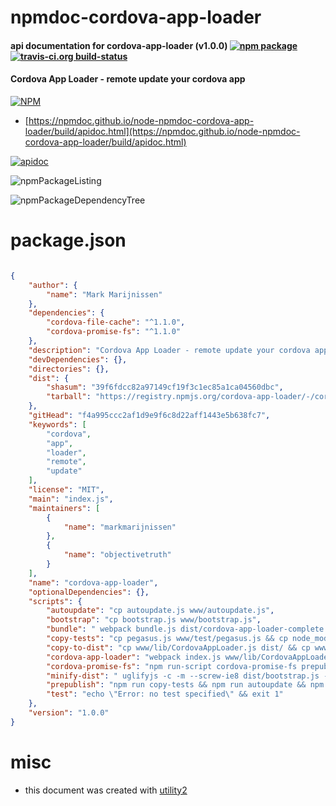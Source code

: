 # npmdoc-cordova-app-loader

#### api documentation for  cordova-app-loader (v1.0.0)  [![npm package](https://img.shields.io/npm/v/npmdoc-cordova-app-loader.svg?style=flat-square)](https://www.npmjs.org/package/npmdoc-cordova-app-loader) [![travis-ci.org build-status](https://api.travis-ci.org/npmdoc/node-npmdoc-cordova-app-loader.svg)](https://travis-ci.org/npmdoc/node-npmdoc-cordova-app-loader)

#### Cordova App Loader - remote update your cordova app

[![NPM](https://nodei.co/npm/cordova-app-loader.png?downloads=true&downloadRank=true&stars=true)](https://www.npmjs.com/package/cordova-app-loader)

- [https://npmdoc.github.io/node-npmdoc-cordova-app-loader/build/apidoc.html](https://npmdoc.github.io/node-npmdoc-cordova-app-loader/build/apidoc.html)

[![apidoc](https://npmdoc.github.io/node-npmdoc-cordova-app-loader/build/screenCapture.buildCi.browser.%252Ftmp%252Fbuild%252Fapidoc.html.png)](https://npmdoc.github.io/node-npmdoc-cordova-app-loader/build/apidoc.html)

![npmPackageListing](https://npmdoc.github.io/node-npmdoc-cordova-app-loader/build/screenCapture.npmPackageListing.svg)

![npmPackageDependencyTree](https://npmdoc.github.io/node-npmdoc-cordova-app-loader/build/screenCapture.npmPackageDependencyTree.svg)



# package.json

```json

{
    "author": {
        "name": "Mark Marijnissen"
    },
    "dependencies": {
        "cordova-file-cache": "^1.1.0",
        "cordova-promise-fs": "^1.1.0"
    },
    "description": "Cordova App Loader - remote update your cordova app",
    "devDependencies": {},
    "directories": {},
    "dist": {
        "shasum": "39f6fdcc82a97149cf19f3c1ec85a1ca04560dbc",
        "tarball": "https://registry.npmjs.org/cordova-app-loader/-/cordova-app-loader-1.0.0.tgz"
    },
    "gitHead": "f4a995ccc2af1d9e9f6c8d22aff1443e5b638fc7",
    "keywords": [
        "cordova",
        "app",
        "loader",
        "remote",
        "update"
    ],
    "license": "MIT",
    "main": "index.js",
    "maintainers": [
        {
            "name": "markmarijnissen"
        },
        {
            "name": "objectivetruth"
        }
    ],
    "name": "cordova-app-loader",
    "optionalDependencies": {},
    "scripts": {
        "autoupdate": "cp autoupdate.js www/autoupdate.js",
        "bootstrap": "cp bootstrap.js www/bootstrap.js",
        "bundle": " webpack bundle.js dist/cordova-app-loader-complete.js && cp dist/cordova-app-loader-complete.js www/lib/cordova-app-loader-complete.js",
        "copy-tests": "cp pegasus.js www/test/pegasus.js && cp node_modules/cordova-promise-fs/test/tests.js www/test/cordova-promise-fs-tests.js && cp node_modules/cordova-file-cache/test/tests.js www/test/cordova-file-cache-tests.js",
        "copy-to-dist": "cp www/lib/CordovaAppLoader.js dist/ && cp www/lib/CordovaPromiseFS.js dist/ && cp www/bootstrap.js dist/ && cp www/autoupdate.js dist/",
        "cordova-app-loader": "webpack index.js www/lib/CordovaAppLoader.js --output-library CordovaAppLoader --output-library-target var",
        "cordova-promise-fs": "npm run-script cordova-promise-fs prepublish && cp node_modules/cordova-file-cache/node_modules/cordova-promise-fs/dist/CordovaPromiseFS.js www/lib/CordovaPromiseFS.js",
        "minify-dist": " uglifyjs -c -m --screw-ie8 dist/bootstrap.js -o dist/bootstrap.min.js && uglifyjs -c -m --screw-ie8 dist/autoupdate.js -o dist/autoupdate.min.js && uglifyjs -c -m --screw-ie8 dist/CordovaPromiseFS.js -o dist/CordovaPromiseFS.min.js && uglifyjs -c -m --screw-ie8 dist/CordovaAppLoader.js -o dist/CordovaAppLoader.min.js && uglifyjs -c -m --screw-ie8 dist/cordova-app-loader-complete.js > dist/cordova-app-loader-complete.min.js",
        "prepublish": "npm run copy-tests && npm run autoupdate && npm run bootstrap && npm run cordova-app-loader && npm run copy-to-dist && npm run bundle && npm run minify-dist",
        "test": "echo \"Error: no test specified\" && exit 1"
    },
    "version": "1.0.0"
}
```



# misc
- this document was created with [utility2](https://github.com/kaizhu256/node-utility2)
